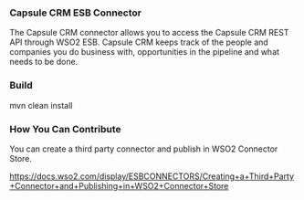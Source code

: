 ### Capsule CRM ESB Connector

The Capsule CRM connector allows you to access the Capsule CRM REST API through WSO2 ESB.
Capsule CRM keeps track of the people and companies you do business with, opportunities in the pipeline and what needs to be done.

### Build

mvn clean install

### How You Can Contribute
You can create a third party connector and publish in WSO2 Connector Store.

https://docs.wso2.com/display/ESBCONNECTORS/Creating+a+Third+Party+Connector+and+Publishing+in+WSO2+Connector+Store
